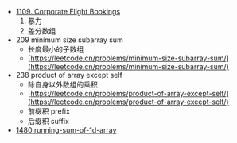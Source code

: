- [1109. Corporate Flight Bookings](https://leetcode-cn.com/problems/corporate-flight-bookings/)
    1. 暴力
    2. 差分数组
- 209 minimum size subarray sum
    - 长度最小的子数组
    - [https://leetcode.cn/problems/minimum-size-subarray-sum/](https://leetcode.cn/problems/minimum-size-subarray-sum/)
- 238 product of array except self
    - 除自身以外数组的乘积
    - [https://leetcode.cn/problems/product-of-array-except-self/](https://leetcode.cn/problems/product-of-array-except-self/)
    - 前缀积 prefix
    - 后缀积 suffix
- [1480 running-sum-of-1d-array](https://leetcode.cn/problems/running-sum-of-1d-array/)
